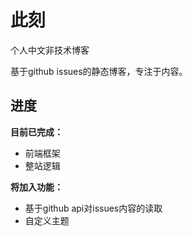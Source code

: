 # 此刻

个人中文非技术博客

基于github issues的静态博客，专注于内容。



## 进度

**目前已完成：**

- 前端框架
- 整站逻辑

**将加入功能：**

- 基于github api对issues内容的读取
- 自定义主题